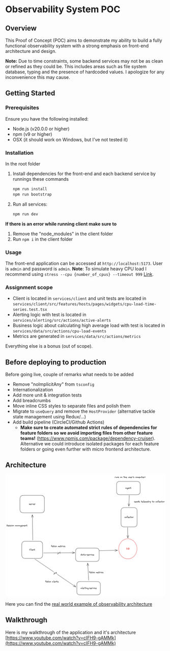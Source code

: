 # Observability System POC

## Overview

This Proof of Concept (POC) aims to demonstrate my ability to build a fully functional observability system with a strong emphasis on front-end architecture and design.

**Note:** Due to time constraints, some backend services may not be as clean or refined as they could be. This includes areas such as file system database, typing and the presence of hardcoded values. I apologize for any inconvenience this may cause.

## Getting Started

### Prerequisites

Ensure you have the following installed:

- Node.js (v20.0.0 or higher)
- npm (v9 or higher)
- OSX (it should work on Windows, but I've not tested it)

### Installation

In the root folder

1. Install dependencies for the front-end and each backend service by runnings these commands

   ```bash
   npm run install
   npm run bootstrap
   ```

2. Run all services:

   ```bash
   npm run dev
   ```
**If there is an error while running client make sure to**
   1. Remove the "node_modules" in the client folder
   2. Run `npm i` in the client folder


### Usage

The front-end application can be accessed at `http://localhost:5173`.
User is `admin` and password is `admin`.
**Note**:
To simulate heavy CPU load I recommend using `stress --cpu {number_of_cpus} --timeout 999` [Link](https://formulae.brew.sh/formula/stress).

### Assignment scope

- Client is located in `services/client` and unit tests are located in `services/client/src/features/hosts/pages/widgets/cpu-load-time-series.test.tsx`
- Alerting logic with test is located in `services/alerting/src/actions/active-alerts`
- Business logic about calculating high average load with test is located in `services/data/src/actions/cpu-load-events`
- Metrics are generated in `services/data/src/actions/metrics`

Everything else is a bonus (out of scope).

## Before deploying to production

Before going live, couple of remarks what needs to be added

- Remove "noImplicitAny" from `tsconfig`
- Internationalization
- Add more unit & integration tests
- Add breadcrumbs
- Move inline CSS styles to separate files and polish them
- Migrate to `useQuery` and remove the `HostProvider` (alternative tackle state management using Redux/...)
- Add build pipeline (CircleCI/Github Actions)
  - **Make sure to create automated strict rules of dependencies for feature folders so we avoid importing files from other feature teams!** (https://www.npmjs.com/package/dependency-cruiser). Alternative we could introduce isolated packages for each feature folders or going even further with micro frontend architecture.

## Architecture

![Current architecture of this POC](docs/CURRENT_ARCHITECTURE.png)

Here you can find the [real world example of observability architecture](docs/REAL_WORLD_ARCHITECTURE.png)

## Walkthrough

Here is my walkthrough of the application and it's architecture [https://www.youtube.com/watch?v=cIFH9-gAMMk](https://www.youtube.com/watch?v=cIFH9-gAMMk)
